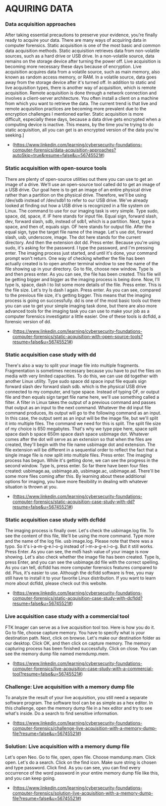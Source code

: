 # AQUIRING DATA

### **Data acquisition approaches**

After taking essential precautions to preserve your evidence, you're finally ready to acquire your data. There are many ways of acquiring data in computer forensics. Static acquisition is one of the most basic and common data acquisition methods. Static acquisition retrieves data from non-volatile sources, such as a hard drive or USB drive. In a non-volatile source, data remains on the storage device after turning the power off. Live acquisition is becoming more necessary these days because of encryption. Live acquisition acquires data from a volatile source, such as main memory, also known as random access memory, or RAM. In a volatile source, data goes away from the storage device after it's turned off. In addition to static and live acquisition types, there is another way of acquisition, which is remote acquisition. Remote acquisition is done through a network connection and involves a client-server architecture. You often install a client on a machine from which you want to retrieve the data. The current trend is that live and remote acquisition practices are becoming more prevalent due to the encryption challenges I mentioned earlier. Static acquisition is more difficult, especially these days, because a data drive gets encrypted when a computing device is inactive. This means, by the time you're trying to do static acquisition, all you can get is an encrypted version of the data you're seeking.]

- (https://www.linkedin.com/learning/cybersecurity-foundations-computer-forensics/data-acquisition-approaches?autoSkip=true&resume=false&u=56745521#)


### **Static acquisition with open-source tools**

There are plenty of open-source utilities out there you can use to get an image of a drive. We'll use an open-source tool called dd to get an image of a USB drive. Our goal here is to get an image of an entire physical drive rather than a partition on the physical drive. Therefore, we'll be using /dev/sdb instead of /dev/sdb1 to refer to our USB drive. We've already looked at finding out how a USB drive is recognized in a file system on Linux. The command to use for our imaging task is very simple. Type sudo, space, dd, space, if. IF here stands for input file. Equal sign, forward slash, dev, forward slash, sdb, instead of sdb1, which is a partition. Next, type a space, and then of, equals sign. OF here stands for output file. After the equal sign, type the target file name of the image. Let's use dot, forward slash, usb, underscore, image. The dot here stands for the current directory. And then the extension dot dd. Press enter. Because you're using sudo, it's asking for the password. I type the password, and I'm pressing enter. The imaging process just started, and until it's done, your command prompt won't return. One way of checking whether the file has been actually created is to open another terminal window to see the name of the file showing up in your directory. Go to file, choose new window. Type ls and then press enter. As you can see, the file has been created. This file will be getting bigger and bigger as the imaging process is being done. Now, I'll type ls, space, dash l to list some more details of the file. Press enter. This is the file size. Let's try ls dash l again. Press enter. As you can see, compared to the previous file size, it's getting bigger. This means that the imaging process is going on successfully. dd is one of the most basic tools out there you can use to get your simple imaging task done, but there are also more advanced tools for the imaging task you can use to make your job as a computer forensics investigator a little easier. One of these tools is dcfldd, a forensic version of dd.

- (https://www.linkedin.com/learning/cybersecurity-foundations-computer-forensics/static-acquisition-with-open-source-tools?resume=false&u=56745521#)

### **Static acquisition case study with dd**

There's also a way to split your image file into multiple fragments. Fragmentation is sometimes necessary because you have to put the files on media with very limited capacities. To do this, we can use dd together with another Linux utility. Type sudo space dd space input file equals sign forward slash dev forward slash sdb. which is the physical USB drive connected to my computer, and type space. Instead of typing OF, or output file and then equals sign target file name here, we'll use something called a filter. A filter in Linux takes the output of a previous command and passes that output as an input to the next command. Whatever the dd input file command produces, its output will go to the following command as an input. In this case, the output sent as an input will be the image file, but we'll split it into multiple files. The command we need for this is split. The split file size of my choice is 650 megabytes. That's why we type pipe here, space split space dash b space 650m space dash space usbimage dot. Whatever comes after the dot will serve as an extension so that when the files are created, they'll begin with the file name usbimage dot and extension. The file extension will be different in a sequential order to reflect the fact that a single image file is now split into multiple files. Press enter. The imaging process has begun. While it's getting done, we can see the progress in the second window. Type ls, press enter. So far there have been four files created: usbimage.aa, usbimage.ab, usbimage.ac, usbimage.ad. There'll be some more files coming after this. By learning about these additional options for imaging, you have more flexibility in dealing with whatever situation is thrown at you.

- (https://www.linkedin.com/learning/cybersecurity-foundations-computer-forensics/static-acquisition-case-study-with-dd?resume=false&u=56745521#)

### **Static acquisition case study with dcfldd**

The imaging process is finally over. Let's check the usbimage.log file. To see the content of this file, We'll be using the more command. Type more and the name of the log file. usb image.log. Please note that there was a typo. So it's i-a-m-g-e.l-o-g instead of i-m-a-g-e.l-o-g. But it still works. Press Enter. As you can see, the md5 hash value of your image is now showing. Let's also check whether the image file has been created. Type ls, press Enter, and you can see the usbimage.dd file with the correct spelling. As you can tell, dcfldd has more computer forensics features compared to dd. Plus, it's easier to use. Although the dcfldd software is free, you may still have to install it to your favorite Linux distribution. If you want to learn more about dcfldd, please check out this website.

- (https://www.linkedin.com/learning/cybersecurity-foundations-computer-forensics/static-acquisition-case-study-with-dcfldd?resume=false&u=56745521#)

### **Live acquisition case study with a commercial tool**

FTK Imager can serve as a live acquisition tool too. Here is how you do it. Go to file, choose capture memory. You have to specify what is your destination path. Next, click on browse. Let's make our destination folder as our desktop. Click OK, and then click on capture memory. The memory capturing process has been finished successfully. Click on close. You can see the memory dump file named memdump.mem.

- (https://www.linkedin.com/learning/cybersecurity-foundations-computer-forensics/live-acquisition-case-study-with-a-commercial-tool?resume=false&u=56745521#)

### **Challenge: Live acquisition with a memory dump file**

To analyze the result of your live acquisition, you still need a separate software program. The software tool can be as simple as a hex editor. In this challenge, open the memory dump file in a hex editor and try to see what's inside. Do a search to find sensitive information.

- (https://www.linkedin.com/learning/cybersecurity-foundations-computer-forensics/challenge-live-acquisition-with-a-memory-dump-file?resume=false&u=56745521#)

### **Solution: Live acquisition with a memory dump file**

Let's open Neo. Go to file, open, open file. Choose mamdump.mam. Click open. Let's do a search. Click on the find icon. Make sure string is chosen and type password. Click find. As you can see, you can find every occurrence of the word password in your entire memory dump file like this, and you can keep going.

- (https://www.linkedin.com/learning/cybersecurity-foundations-computer-forensics/solution-live-acquisition-with-a-memory-dump-file?resume=false&u=56745521#)